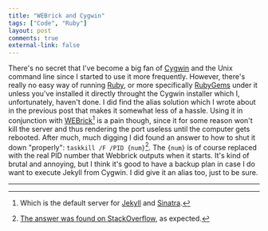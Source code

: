 ```yaml
---
title: "WEBrick and Cygwin" 
tags: ["Code", "Ruby"]
layout: post
comments: true
external-link: false
---
```


There's no secret that I've become a big fan of [Cygwin](http://www.cygwin.com/) and the Unix command line since I started to use it more frequently. However, there's really no easy way of running [Ruby](http://www.ruby-lang.org/en/), or more specifically [RubyGems](http://rubygems.org/) under it unless you've installed it directly throught the Cygwin installer which I, unfortunately, haven't done. I did find the alias solution which I wrote about in the previous post that makes it somewhat less of a hassle. Using it in conjunction with [WEBrick](http://www.ruby-doc.org/stdlib-1.9.3/libdoc/webrick/rdoc/WEBrick.html)[^20130228-1] is a pain though, since it for some reason won't kill the server and thus rendering the port useless until the computer gets rebooted. After much, much digging I did found an answer to how to shut it down "properly": `taskkill /F /PID {num}`[^20130228-2]. The `{num}` is of course replaced with the real PID number that Webbrick outputs when it starts. It's kind of brutal and annoying, but I think it's good to have a backup plan in case I do want to execute Jekyll from Cygwin. I did give it an alias too, just to be sure.

***

[^20130228-1]: Which is the default server for [Jekyll](http://jekyllrb.com/) and [Sinatra](http://www.sinatrarb.com/).
[^20130228-2]: [The answer was found on StackOverflow](http://stackoverflow.com/questions/14244288/how-do-i-kill-a-rails-webrick-server?rq=1), as expected.
